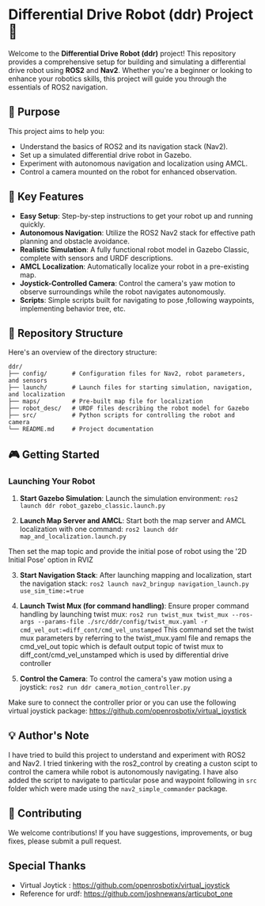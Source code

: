 # Differential Drive Robot (ddr) Project 🤖

Welcome to the **Differential Drive Robot (ddr)** project! This repository provides a comprehensive setup for building and simulating a differential drive robot using **ROS2** and **Nav2**. Whether you're a beginner or looking to enhance your robotics skills, this project will guide you through the essentials of ROS2 navigation.

## 🚀 Purpose

This project aims to help you:
- Understand the basics of ROS2 and its navigation stack (Nav2).
- Set up a simulated differential drive robot in Gazebo.
- Experiment with autonomous navigation and localization using AMCL.
- Control a camera mounted on the robot for enhanced observation.

## 🌟 Key Features

- **Easy Setup**: Step-by-step instructions to get your robot up and running quickly.
- **Autonomous Navigation**: Utilize the ROS2 Nav2 stack for effective path planning and obstacle avoidance.
- **Realistic Simulation**: A fully functional robot model in Gazebo Classic, complete with sensors and URDF descriptions.
- **AMCL Localization**: Automatically localize your robot in a pre-existing map.
- **Joystick-Controlled Camera**: Control the camera's yaw motion to observe surroundings while the robot navigates autonomously.
- **Scripts**: Simple scripts built for navigating to pose ,following waypoints, implementing behavior tree, etc.

## 📂 Repository Structure

Here's an overview of the directory structure:
```
ddr/
├── config/       # Configuration files for Nav2, robot parameters, and sensors
├── launch/       # Launch files for starting simulation, navigation, and localization
├── maps/         # Pre-built map file for localization
├── robot_desc/   # URDF files describing the robot model for Gazebo
├── src/          # Python scripts for controlling the robot and camera
└── README.md     # Project documentation
```

## 🎮 Getting Started

### Launching Your Robot

1. **Start Gazebo Simulation**:
Launch the simulation environment:
```ros2 launch ddr robot_gazebo_classic.launch.py```


2. **Launch Map Server and AMCL**:
Start both the map server and AMCL localization with one command:
```ros2 launch ddr map_and_localization.launch.py```

Then set the map topic and provide the initial pose of robot using the '2D Initial Pose' option in RVIZ


3. **Start Navigation Stack**:
After launching mapping and localization, start the navigation stack:
```ros2 launch nav2_bringup navigation_launch.py use_sim_time:=true```


4. **Launch Twist Mux (for command handling)**:
Ensure proper command handling by launching twist mux:
```ros2 run twist_mux twist_mux --ros-args --params-file ./src/ddr/config/twist_mux.yaml -r cmd_vel_out:=diff_cont/cmd_vel_unstamped```
This command set the twist mux parameters by referring to the twist_mux.yaml file and remaps the cmd_vel_out topic which is default output topic of twist mux to diff_cont/cmd_vel_unstamped which is used by differential drive controller


5. **Control the Camera**:
To control the camera's yaw motion using a joystick:
```ros2 run ddr camera_motion_controller.py```

Make sure to connect the controller prior or you can use the following virtual joystick package:
https://github.com/openrosbotix/virtual_joystick


## 💡 Author's Note

I have tried to build this project to understand and experiment with ROS2 and Nav2. I tried tinkering with the ros2_control by creating a custon scipt to control the camera while robot is autonomously navigating. I have also added the script to navigate to particular pose and waypoint following in `src` folder which were made using the `nav2_simple_commander` package. 


## 🤝 Contributing

We welcome contributions! If you have suggestions, improvements, or bug fixes, please submit a pull request.

## Special Thanks 

- Virtual Joytick : https://github.com/openrosbotix/virtual_joystick
- Reference for urdf: https://github.com/joshnewans/articubot_one
